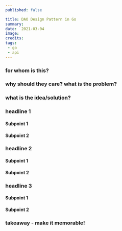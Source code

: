 ```yaml
---
published: false

title: DAO Design Pattern in Go
summary:
date:  2021-03-04
image:
credits:
tags:
 - go
 - api
---
```


### for whom is this?

### why should they care? what is the problem?

### what is the idea/solution?

### headline 1

#### Subpoint 1
#### Subpoint 2

### headline 2

#### Subpoint 1
#### Subpoint 2

### headline 3

#### Subpoint 1
#### Subpoint 2

### takeaway - make it memorable!
